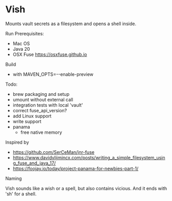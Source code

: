 # Vish

Mounts vault secrets as a filesystem and opens a shell inside.

Run Prerequisites:
* Mac OS
* Java 20
* OSX Fuse https://osxfuse.github.io

Build
* with MAVEN_OPTS=--enable-preview

Todo:
* brew packaging and setup
* umount without external call
* integration tests with local 'vault'
* correct fuse_api_version?
* add Linux support
* write support
* panama
  * free native memory


Inspired by 
* https://github.com/SerCeMan/jnr-fuse
* https://www.davidvlijmincx.com/posts/writing_a_simple_filesystem_using_fuse_and_java_17/
* https://foojay.io/today/project-panama-for-newbies-part-1/

Naming

Vish sounds like a wish or a spell, but also contains vicious. And it ends with 'sh' for a shell.
